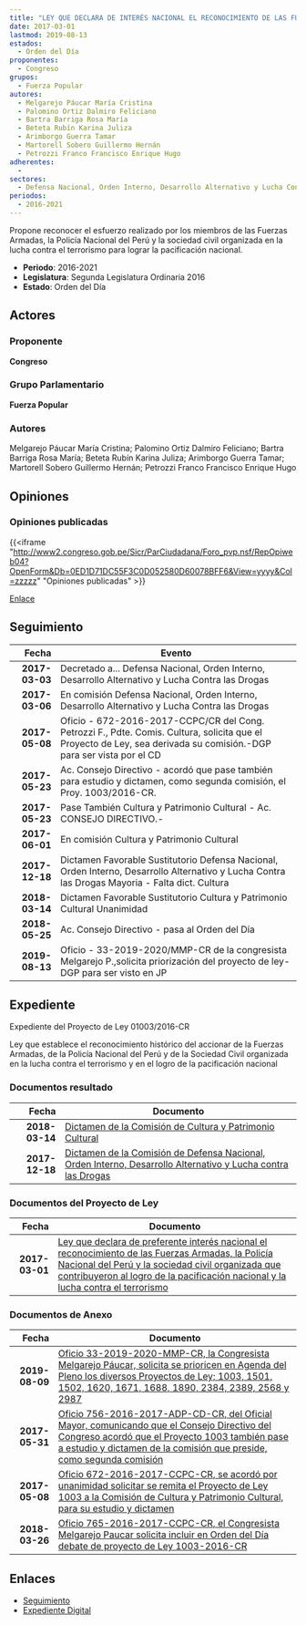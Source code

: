 ```yaml
---
title: "LEY QUE DECLARA DE INTERÉS NACIONAL EL RECONOCIMIENTO DE LAS FUERZAS ARMADAS, LA POLICÍA NACIONAL DEL PERÚ Y LA SOCIEDAD CIVIL ORGANIZADA QUE CONTRIBUYERON AL LOGRO DE LA PACIFICACIÓN NACIONAL Y LA LUCHA CONTRA EL TERRORIMO"
date: 2017-03-01
lastmod: 2019-08-13
estados: 
  - Orden del Día
proponentes: 
  - Congreso
grupos: 
  - Fuerza Popular
autores: 
  - Melgarejo Páucar María Cristina
  - Palomino Ortiz Dalmiro Feliciano
  - Bartra Barriga Rosa María
  - Beteta Rubín Karina Juliza
  - Arimborgo Guerra Tamar
  - Martorell Sobero Guillermo Hernán
  - Petrozzi Franco Francisco Enrique Hugo
adherentes: 
  - 
sectores: 
  - Defensa Nacional, Orden Interno, Desarrollo Alternativo y Lucha Contra las Drogas
periodos: 
  - 2016-2021
---
```


Propone reconocer el esfuerzo realizado por los miembros de las Fuerzas Armadas, la Policía Nacional del Perú y la sociedad civil organizada en la lucha contra el terrorismo para lograr la pacificación nacional.

- **Periodo**: 2016-2021
- **Legislatura**: Segunda Legislatura Ordinaria 2016
- **Estado**: Orden del Día

## Actores

### Proponente

**Congreso**

### Grupo Parlamentario

**Fuerza Popular**

### Autores

Melgarejo Páucar María Cristina; Palomino Ortiz Dalmiro Feliciano; Bartra Barriga Rosa María; Beteta Rubín Karina Juliza; Arimborgo Guerra Tamar; Martorell Sobero Guillermo Hernán; Petrozzi Franco Francisco Enrique Hugo


## Opiniones

### Opiniones publicadas

{{<iframe "http://www2.congreso.gob.pe/Sicr/ParCiudadana/Foro_pvp.nsf/RepOpiweb04?OpenForm&Db=0ED1D71DC55F3C0D052580D60078BFF6&View=yyyy&Col=zzzzz" "Opiniones publicadas" >}}

[Enlace](http://www2.congreso.gob.pe/Sicr/ParCiudadana/Foro_pvp.nsf/RepOpiweb04?OpenForm&Db=0ED1D71DC55F3C0D052580D60078BFF6&View=yyyy&Col=zzzzz)

## Seguimiento

| Fecha | Evento |
|------:|--------|
| **2017-03-03** | Decretado a... Defensa Nacional, Orden Interno, Desarrollo Alternativo y Lucha Contra las Drogas|
| **2017-03-06** | En comisión Defensa Nacional, Orden Interno, Desarrollo Alternativo y Lucha Contra las Drogas|
| **2017-05-08** | Oficio - 672-2016-2017-CCPC/CR del Cong. Petrozzi F., Pdte. Comis. Cultura, solicita que el Proyecto de Ley, sea derivada su comisión.-DGP para ser vista por el CD|
| **2017-05-23** | Ac. Consejo Directivo - acordó que pase también para estudio y dictamen, como segunda comisión, el Proy. 1003/2016-CR.|
| **2017-05-23** | Pase También Cultura y Patrimonio Cultural - Ac. CONSEJO DIRECTIVO.-|
| **2017-06-01** | En comisión Cultura y Patrimonio Cultural|
| **2017-12-18** | Dictamen Favorable Sustitutorio Defensa Nacional, Orden Interno, Desarrollo Alternativo y Lucha Contra las Drogas Mayoria - Falta dict. Cultura|
| **2018-03-14** | Dictamen Favorable Sustitutorio Cultura y Patrimonio Cultural Unanimidad|
| **2018-05-25** | Ac. Consejo Directivo - pasa al Orden del Día|
| **2019-08-13** | Oficio - 33-2019-2020/MMP-CR de la congresista Melgarejo P.,solicita priorización del proyecto de ley-DGP para ser visto en JP|


## Expediente

Expediente del Proyecto de Ley 01003/2016-CR

Ley que establece el reconocimiento histórico del accionar de la Fuerzas Armadas, de la Policía Nacional del Perú y de la Sociedad Civil organizada en la lucha contra el terrorismo y en el logro de la pacificación nacional


### Documentos resultado

| Fecha | Documento |
|------:|--------|
| **2018-03-14** | [Dictamen de la Comisión de Cultura y Patrimonio Cultural](http://www.leyes.congreso.gob.pe/Documentos/2016_2021/Dictamenes/Proyectos_de_Ley/01003DC05MAY20180314.pdf) |
| **2017-12-18** | [Dictamen de la Comisión de Defensa Nacional, Orden Interno, Desarrollo Alternativo y Lucha contra las Drogas](http://www.leyes.congreso.gob.pe/Documentos/2016_2021/Dictamenes/Proyectos_de_Ley/01003DC07MAY20171218.pdf) |

### Documentos del Proyecto de Ley

| Fecha | Documento |
|------:|--------|
| **2017-03-01** | [Ley que declara de preferente interés nacional el reconocimiento de las Fuerzas Armadas, la Policía Nacional del Perú y la sociedad civil organizada que contribuyeron al logro de la pacificación nacional y la lucha contra el terrorismo](http://www.leyes.congreso.gob.pe/Documentos/2016_2021/Proyectos_de_Ley_y_de_Resoluciones_Legislativas/PL0100320170301.pdf) |

### Documentos de Anexo

| Fecha | Documento |
|------:|--------|
| **2019-08-09** | [Oficio 33-2019-2020-MMP-CR, la Congresista Melgarejo Páucar, solicita se prioricen en Agenda del Pleno los diversos Proyectos de Ley; 1003, 1501, 1502, 1620, 1671, 1688, 1890, 2384, 2389, 2568 y 2987](http://www.leyes.congreso.gob.pe/Documentos/2016_2021/Oficios/Congresistas/OFICIO-33-2019-2020-MMP-CR.pdf) |
| **2017-05-31** | [Oficio 756-2016-2017-ADP-CD-CR, del Oficial Mayor, comunicando que el Consejo Directivo del Congreso acordó que el Proyecto 1003 también pase a estudio y dictamen de la comisión que preside, como segunda comisión](http://www.leyes.congreso.gob.pe/Documentos/2016_2021/Oficios/Oficialia_Mayor/OFICIO-756-2016-2017-ADP-CD-CR.pdf) |
| **2017-05-08** | [Oficio 672-2016-2017-CCPC-CR, se acordó por unanimidad solicitar se remita el Proyecto de Ley 1003 a la Comisión de Cultura y Patrimonio Cultural, para su estudio y dictamen](http://www.leyes.congreso.gob.pe/Documentos/2016_2021/Oficios/Comisiones_Ordinarias/OFICIO-672-2016-2017-CCPC-CR.pdf) |
| **2018-03-26** | [Oficio 765-2016-2017-CCPC-CR, el Congresista Melgarejo Paucar solicita incluir en Orden del Día debate de proyecto de Ley 1003-2016-CR](http://www.leyes.congreso.gob.pe/Documentos/2016_2021/Oficios/Congresistas/OFICIO-765-2017-2018-MMP-CR.pdf) |

## Enlaces 

- [Seguimiento](http://www2.congreso.gob.pehttp://www2.congreso.gob.pe/Sicr/TraDocEstProc/CLProLey2016.nsf/f7fff46988ca05b1052578e100829cc7/415edd6f4339bcb1052580d60075cd29?OpenDocument)
- [Expediente Digital](http://www2.congreso.gob.pehttp://www2.congreso.gob.pe/Sicr/TraDocEstProc/CLProLey2016.nsf/f7fff46988ca05b1052578e100829cc7/415edd6f4339bcb1052580d60075cd29?OpenDocument&Click=05257FB7005EB655.eb71d0cf91d8294e05256cdf006b5706/$Body/0.1C6C)
